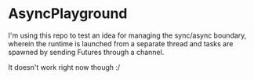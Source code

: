 # AsyncPlayground
I'm using this repo to test an idea for managing the sync/async boundary,
wherein the runtime is launched from a separate thread and tasks are spawned
by sending Futures through a channel.

It doesn't work right now though :/

